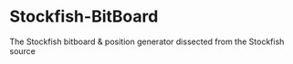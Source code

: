 # Stockfish-BitBoard
The Stockfish bitboard &amp; position generator dissected from the Stockfish source
